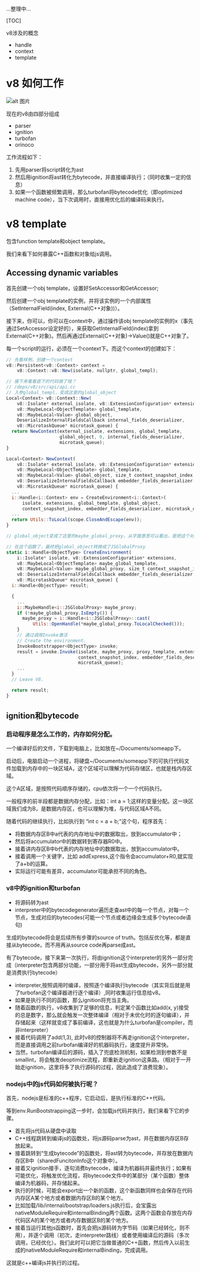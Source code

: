 ...整理中...

[TOC]

v8涉及的概念
* handle
* context
* template

# v8 如何工作
![alt 图片](../../img/v8process.png)

现在的v8由四部分组成
* parser
* ignition
* turbofan
* orinoco

工作流程如下：

1. 先用parser将script转化为ast
2. 然后用ignition将ast转化为bytecode，并直接编译执行；（同时收集一定的信息）
3. 如果一个函数被频繁调用，那么turbofan将bytecode优化（即optimized machine code），当下次调用时，直接用优化后的编译码来执行。

# v8 template

包含function template和object template。

我们来看下如何暴露C++函数和对象给js调用。

## Accessing dynamic variables

首先创建一个obj template，设置好SetAccessor和GetAccessor;

然后创建一个obj template的实例，并将该实例的一个内部属性（SetInternalField(index, External(C++对象))）。

接下来，你可以，你可以在context中，通过操作该obj template的实例的x（事先通过SetAccessor设定好的），来获取GetInternalField(index)拿到External(C++对象)。然后再通过External(C++对象)->Value()就是C++对象了。

每一个script的运行，必须在一个context下。而这个context的创建如下：

```js
// 先看样例，创建一个context
v8::Persistent<v8::Context> context =
    v8::Context::v8::New(isolate, nullptr, global_templ);

// 接下来看看底下的代码做了啥？
// /deps/v8/src/api/api.cc 
// 入参global_templ，变成这里的global_object
Local<Context> v8::Context::New(
    v8::Isolate* external_isolate, v8::ExtensionConfiguration* extensions,
    v8::MaybeLocal<ObjectTemplate> global_template,
    v8::MaybeLocal<Value> global_object,
    DeserializeInternalFieldsCallback internal_fields_deserializer,
    v8::MicrotaskQueue* microtask_queue) {
  return NewContext(external_isolate, extensions, global_template,
                    global_object, 0, internal_fields_deserializer,
                    microtask_queue);
}

Local<Context> NewContext(
    v8::Isolate* external_isolate, v8::ExtensionConfiguration* extensions,
    v8::MaybeLocal<ObjectTemplate> global_template,
    v8::MaybeLocal<Value> global_object, size_t context_snapshot_index,
    v8::DeserializeInternalFieldsCallback embedder_fields_deserializer,
    v8::MicrotaskQueue* microtask_queue) {
  ...
  i::Handle<i::Context> env = CreateEnvironment<i::Context>(
      isolate, extensions, global_template, global_object,
      context_snapshot_index, embedder_fields_deserializer, microtask_queue);
  ...
  return Utils::ToLocal(scope.CloseAndEscape(env));
}

// global_object变成了这里的maybe_global_proxy，从字面意思可以看出，是把这个对象当做了C++设置的一个代理，通过这个代理，可以让js访问C++里面的内容

// 在这个函数了，最终把global_object转换成了JSGlobalProxy
static i::Handle<ObjectType> CreateEnvironment(
    i::Isolate* isolate, v8::ExtensionConfiguration* extensions,
    v8::MaybeLocal<ObjectTemplate> maybe_global_template,
    v8::MaybeLocal<Value> maybe_global_proxy, size_t context_snapshot_index,
    v8::DeserializeInternalFieldsCallback embedder_fields_deserializer,
    v8::MicrotaskQueue* microtask_queue) {
  i::Handle<ObjectType> result;

  {
    ...
    i::MaybeHandle<i::JSGlobalProxy> maybe_proxy;
    if (!maybe_global_proxy.IsEmpty()) {
      maybe_proxy = i::Handle<i::JSGlobalProxy>::cast(
          Utils::OpenHandle(*maybe_global_proxy.ToLocalChecked()));
    }
    // 通过调用Invoke激活
    // Create the environment.
    InvokeBootstrapper<ObjectType> invoke;
    result = invoke.Invoke(isolate, maybe_proxy, proxy_template, extensions,
                           context_snapshot_index, embedder_fields_deserializer,
                           microtask_queue);
    ...
  }
  // Leave V8.

  return result;
}
```
## ignition和bytecode

### 启动程序是怎么工作的，内存如何分配。
一个编译好后的文件，下载到电脑上，比如放在~/Documents/someapp下。

启动后，电脑启动一个进程，将硬盘~/Documents/someapp下的可执行代码文件加载到内存中的一块区域A，这个区域可以理解为代码存储区，也就是栈内存区域。

这个A区域，是按照代码顺序存储的，cpu依次将一个一个代码执行。

一般程序的前半段都是数据内存分配，比如：int a = 1;这样的变量分配。这一块区域我们成为B，是数据内存区，也可以理解为堆，与代码区域A不同。

随着代码的继续执行，比如执行到 “int c = a + b;"这个句，程序首先：
* 将数据内存区B中a代表的内存地址中的数据取出，放到accumulator中；
* 然后将accumulator中的数据转到寄存器R0中。
* 接着讲内存区B中b代表的内存地址中的数据取出，放到accumulator中。
* 接着调用一个关键字，比如 addExpress,这个指令会accumulator+R0,就实现了a+b的运算。
* 实际运行可能有差异，accumulator可能承担不同的角色。

### v8中的ignition和turbofan
* 将源码转为ast
* interpreter中的bytecodegenerator遍历走查ast中的每一个节点，对每一个节点，生成对应的bytecodes(可能一个节点或者边缘会生成多个bytecode语句)

生成的bytecode将会是后续所有步骤的source of truth。包括反优化等，都是直接从bytecode，而不用再从source code再parse成ast。

有了bytecode，接下来第一次执行，将由ignition这个interpreter的另外一部分完成（interpreter包含两部分功能，一部分用于将ast生成bytecode，另外一部分就是消费执行bytecode）

* interpreter,按照调用时编译，按照逐个编译执行bytecode（其实背后就是用了turbofan这个编译器进行逐个编译）,同时收集运行信息给v8。
* 如果是执行不同的函数，那么ignition将充当主角。
* 随着函数的执行，v8收集到了足够的信息，判定某个函数比如add(x, y)接受的总是数字，那么就会触发一次整体编译（相对于未优化时的逐句编译），并存储起来（这样就变成了事前编译，这也就是为什么turbofan是compiler，而非interpreter）
* 接着代码调用了add(1,3), 此时v8的控制器将不再走ignition这个interpreter，而是直接调用之前turbofan编译好的机器码执行，速度提升非常快。
* 当然，turbofan编译后的源码，插入了兜底检测机制，如果检测到参数不是smallint，将会触发deoptimize流程，即重新走ignition这条路。（相对于一开始走ignition，这里将多了执行源码的过程，因此造成了浪费现象）。

### nodejs中的js代码如何被执行呢？

首先，nodejs是标准的c++程序，它启动后，是执行标准的C++代码。

等到env.RunBootstrapping这一步时，会加载js代码并执行，我们来看下它的步骤。

* 首先将js代码从硬盘中读取
* C++线程跳转到编译js的函数处，将js源码parse为ast，并在数据内存区B存放起来。
* 接着跳转到“生成bytecode”的函数处，将ast转为bytecode，并存放在数据内存区B中（sharedFuncitonInfo这个对象中）。
* 接着又ignition接手，逐句消费bytecode，编译为机器码并最终执行；如果有可能优化，将触发优化流程，将bytecode文件中的某部分（某个函数）整体编译为机器码，并存储起来。
* 执行的时候，可能会export出一个新的函数，这个新函数同样也会保存在代码内存区A某个地方或者数据内存区B的某个地方。
* 比如加载/lib/internal/bootstrap/loaders.js执行后，会宝露出nativeModuleRequire和internalBinding两个函数。这两个函数会存放在内存代码区A的某个地方或者内存数据区B的某个地方。
* 接着当运行其他js函数时，首先会把js源码转为字节码（如果已经转化，则不用），并逐个调用（初次，走interpreter路线）或者使用编译后的源码（多次调用，已经优化）。我们此时可以把它当做普通的C++函数，然后传入以前生成的nativeModuleRequire和internalBinding，完成调用。

这就是c++编译js并执行的过程。